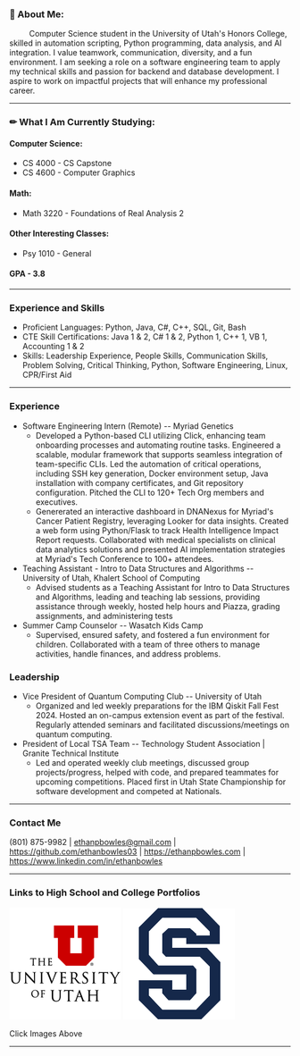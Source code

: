 ### 🤔 About Me:
&nbsp;&nbsp;&nbsp;&nbsp;&nbsp;&nbsp;&nbsp;&nbsp; Computer Science student in the University of Utah's Honors College, skilled in automation scripting, Python programming, data analysis, and AI integration. I value teamwork, communication, diversity, and a fun environment. I am seeking a role on a software engineering team to apply my technical skills and passion for backend and database development. I aspire to work on impactful projects that will enhance my professional career.

____

### ✏ What I Am Currently Studying:
#### Computer Science:
  * CS 4000 - CS Capstone
  * CS 4600 - Computer Graphics
    
#### Math:
  * Math 3220 - Foundations of Real Analysis 2
    
#### Other Interesting Classes: 
  * Psy 1010 - General 

#### GPA - 3.8
____

### Experience and Skills
* Proficient Languages: Python, Java, C#, C++, SQL, Git, Bash
* CTE Skill Certifications: Java 1 & 2, C# 1 & 2, Python 1, C++ 1, VB 1, Accounting 1 & 2 
* Skills: Leadership Experience, People Skills, Communication Skills, Problem Solving, Critical Thinking, Python, Software Engineering, Linux, CPR/First Aid
____

### Experience
* Software Engineering Intern (Remote) -- Myriad Genetics
  * Developed a Python-based CLI utilizing Click, enhancing team onboarding processes and automating routine tasks.
Engineered a scalable, modular framework that supports seamless integration of team-specific CLIs. Led the automation
of critical operations, including SSH key generation, Docker environment setup, Java installation with company
certificates, and Git repository configuration. Pitched the CLI to 120+ Tech Org members and executives.
  * Genererated an interactive dashboard in DNANexus for Myriad's Cancer Patient Registry, leveraging Looker for data
insights. Created a web form using Python/Flask to track Health Intelligence Impact Report requests. Collaborated with
medical specialists on clinical data analytics solutions and presented AI implementation strategies at Myriad's Tech
Conference to 100+ attendees.
* Teaching Assistant - Intro to Data Structures and Algorithms -- University of Utah, Khalert School of Computing
  *  Advised students as a Teaching Assistant for Intro to Data Structures and Algorithms, leading and teaching lab sessions,
providing assistance through weekly, hosted help hours and Piazza, grading assignments, and administering tests
* Summer Camp Counselor -- Wasatch Kids Camp
  *  Supervised, ensured safety, and fostered a fun environment for children. Collaborated with a team of three others to manage
activities, handle finances, and address problems.
 

### Leadership
* Vice President of Quantum Computing Club -- University of Utah
  * Organized and led weekly preparations for the IBM Qiskit Fall Fest 2024. Hosted an on-campus extension event as part of
the festival. Regularly attended seminars and facilitated discussions/meetings on quantum computing.
* President of Local TSA Team -- Technology Student Association | Granite Technical Institute
  * Led and operated weekly club meetings, discussed group projects/progress, helped with code, and prepared teammates for
upcoming competitions. Placed first in Utah State Championship for software development and competed at Nationals.
____

### Contact Me
 (801) 875-9982 | ethanpbowles@gmail.com | https://github.com/ethanbowles03 | https://ethanpbowles.com | https://www.linkedin.com/in/ethanbowles

____

### Links to High School and College Portfolios

[![](https://github.com/ethanbowles03/ethanbowles03/blob/main/resources/UofU200.png)](https://github.com/ethanbowles03/CollegeProgrammingPortfolio/tree/main)
[![](https://github.com/ethanbowles03/ethanbowles03/blob/main/resources/Skyline200.png)](https://github.com/ethanbowles03/HighSchoolProgrammingPortfolio)

Click Images Above

____


